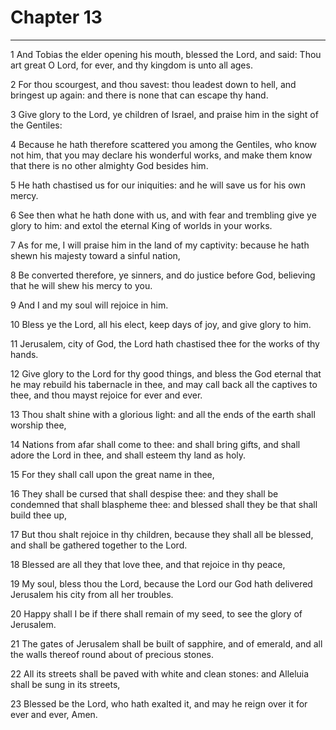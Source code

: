 # Chapter 13

***

1 And Tobias the elder opening his mouth, blessed the Lord, and said: Thou art great O Lord, for ever, and thy kingdom is unto all ages.

2 For thou scourgest, and thou savest: thou leadest down to hell, and bringest up again: and there is none that can escape thy hand.

3 Give glory to the Lord, ye children of Israel, and praise him in the sight of the Gentiles:

4 Because he hath therefore scattered you among the Gentiles, who know not him, that you may declare his wonderful works, and make them know that there is no other almighty God besides him.

5 He hath chastised us for our iniquities: and he will save us for his own mercy.

6 See then what he hath done with us, and with fear and trembling give ye glory to him: and extol the eternal King of worlds in your works.

7 As for me, I will praise him in the land of my captivity: because he hath shewn his majesty toward a sinful nation,

8 Be converted therefore, ye sinners, and do justice before God, believing that he will shew his mercy to you.

9 And I and my soul will rejoice in him.

10 Bless ye the Lord, all his elect, keep days of joy, and give glory to him.

11 Jerusalem, city of God, the Lord hath chastised thee for the works of thy hands.

12 Give glory to the Lord for thy good things, and bless the God eternal that he may rebuild his tabernacle in thee, and may call back all the captives to thee, and thou mayst rejoice for ever and ever.

13 Thou shalt shine with a glorious light: and all the ends of the earth shall worship thee,

14 Nations from afar shall come to thee: and shall bring gifts, and shall adore the Lord in thee, and shall esteem thy land as holy.

15 For they shall call upon the great name in thee,

16 They shall be cursed that shall despise thee: and they shall be condemned that shall blaspheme thee: and blessed shall they be that shall build thee up,

17 But thou shalt rejoice in thy children, because they shall all be blessed, and shall be gathered together to the Lord.

18 Blessed are all they that love thee, and that rejoice in thy peace,

19 My soul, bless thou the Lord, because the Lord our God hath delivered Jerusalem his city from all her troubles.

20 Happy shall I be if there shall remain of my seed, to see the glory of Jerusalem.

21 The gates of Jerusalem shall be built of sapphire, and of emerald, and all the walls thereof round about of precious stones.

22 All its streets shall be paved with white and clean stones: and Alleluia shall be sung in its streets,

23 Blessed be the Lord, who hath exalted it, and may he reign over it for ever and ever, Amen.

